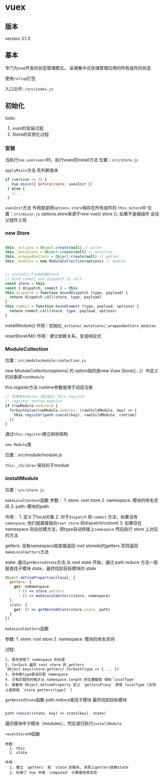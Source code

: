 # vuex

## 版本

version 3.1.3

## 基本

专门为vue开发的状态管理模式。
采用集中式存储管理应用的所有组件的状态

使用`rollup`打包

入口文件: `/src/index.js`

## 初始化

todo:
  1. vuex的安装过程
  2. Store的实例化过程

### 安装

当执行`Vue.use(vuex)`时，执行vuex的install方法 位置：`src/store.js`

`applyMixin`方法 先判断版本

```js
if (version >= 2) {
   Vue.mixin({ beforeCreate: vuexInit })
 } else {
   // ...
 }
```

`vuexInit`方法 作用就是把`options.store`保存在所有组件的 `this.$store`中 位置：`src/mixin.js`
options.store来源于new vue({ store }), 如果不是根组件 会往父组件上找

### new Store

```js

this._actions = Object.create(null) // acton
this._mutations = Object.create(null) // mutation
this._wrappedGetters = Object.create(null) // getter
this._modules = new ModuleCollection(options) // module

```

```js

// store的上下文指的是Store
// bind commit and dispatch to self
const store = this
const { dispatch, commit } = this
this.dispatch = function boundDispatch (type, payload) {
  return dispatch.call(store, type, payload)
}
this.commit = function boundCommit (type, payload, options) {
  return commit.call(store, type, payload, options)
}
```

installModule() 作用：初始化`_actions/_mutations/_wrappedGetters_modules`

resetStoreVM() 作用：建立依赖关系，变成响应式

### ModuleCollection

位置：`src/module/module-coolection.js`

new ModuleCollection(options) 的 option指的是new Vuex.Store({...}）中定义的对象即`rootModule`

this.register方法 runtime参数是用于动态注册

```js
// 如果有modules 递归执行 this.register
// register nested modules
if (rawModule.modules) {
  forEachValue(rawModule.modules, (rawChildModule, key) => {
    this.register(path.concat(key), rawChildModule, runtime)
  })
}

```

通过`this.register`建立树状结构

`new Module`类

  位置：src/module/module.js

  `this._children` 保存的子module

### installModule

位置：`src/store.js`

`makeLocalContext`函数
  参数：
    1. store: root store
    2. namespace: 模块的命名空间
    3. path: 模块的path

  作用：
    1. 定义了local对象
    2. 对于`dispatch` 和 `commit` 方法，如果没有 `namespace`, 他们就直接指向`root store` 的dispatch/commit
    3. 如果存在namespace 则会创建方法，把type自动拼接上`namespace` 然后执行 store 上对应的方法


  getters: 没有namespace就直接返回 root storede的getters 否则返回`makeLocalGetters`方法

  state: 通过`getNestedState`方法 从 root state 开始，通过 path.reduce 方法一层层查找子模块 state，最终找到目标模块的 state

  ```js
  Object.defineProperties(local, {
    getters: {
      get: noNamespace
        ? () => store.getters
        : () => makeLocalGetters(store, namespace)
    },
    state: {
      get: () => getNestedState(store.state, path)
    }
  })
  ```

`makeLocalGetters`函数

  参数:
    1. store: root store
    2. namespace: 模块的命名空间

  过程:

    1. 首先获取了 namespace 的长度
    2. forEach 遍历 root store 的 getters `Object.keys(store.getters).forEach(type => { ... })`
    3. 先判断type是否匹配 namespace
    4. 只有匹配的时候才从 namespace.length 的位置截取 得到`localType`
    5. 接着用 Object.defineProperty 定义 `gettersProxy` 获取 localType (实际上是获取 `store.getters[type]` )


`getNestedState`函数  path.reduce查找子模块 最终找到目标模块

  ```js

  path.reduce((state, key) => state[key], state)

  ```

遍历模块中子模块（modules），然后递归执行`installModule`

`resetStoreVM`函数

    参数：
      1. this
      2. state

    作用：
      1. 建立 `getters` 和 `state`的联系, 本质上getters依赖state
      2. 利用了 Vue 中用 `computed` 计算属性来实现

